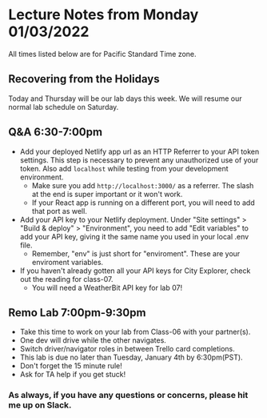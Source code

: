 # Lecture Notes from Monday 01/03/2022
All times listed below are for Pacific Standard Time zone.


## Recovering from the Holidays
Today and Thursday will be our lab days this week. We will resume our normal lab schedule on Saturday. 


## Q&A 6:30-7:00pm
- Add your deployed Netlify app url as an HTTP Referrer to your API token settings. This step is necessary to prevent any unauthorized use of your token. Also add `localhost` while testing from your development environment. 
  - Make sure you add `http://localhost:3000/` as a referrer. The slash at the end is super important or it won't work.
  - If your React app is running on a different port, you will need to add that port as well.
- Add your API key to your Netlify deployment. Under "Site settings" > "Build & deploy" > "Environment", you need to add "Edit variables" to add your API key, giving it the same name you used in your local .env file.
  - Remember, "env" is just short for "enviroment". These are your enviroment variables.
- If you haven't already gotten all your API keys for City Explorer, check out the reading for class-07. 
  - You will need a WeatherBit API key for lab 07!


## Remo Lab 7:00pm-9:30pm
- Take this time to work on your lab from Class-06 with your partner(s).
- One dev will drive while the other navigates. 
- Switch driver/navigator roles in between Trello card completions. 
- This lab is due no later than Tuesday, January 4th by 6:30pm(PST).
- Don't forget the 15 minute rule!
- Ask for TA help if you get stuck!


### As always, if you have any questions or concerns, please hit me up on Slack.
